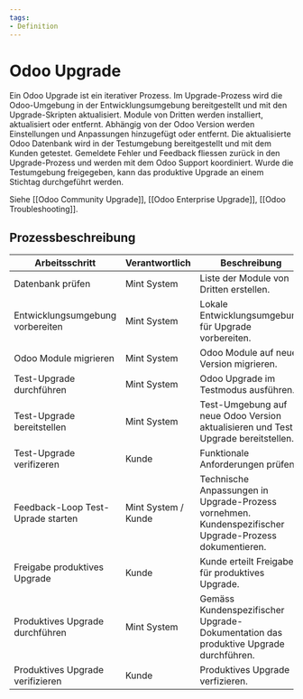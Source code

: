 ```yaml
---
tags:
- Definition
---
```

# Odoo Upgrade

Ein Odoo Upgrade ist ein iterativer Prozess. Im Upgrade-Prozess wird die Odoo-Umgebung in der Entwicklungsumgebung bereitgestellt und mit den Upgrade-Skripten aktualisiert. Module von Dritten werden installiert, aktualisiert oder entfernt. Abhängig von der Odoo Version werden Einstellungen und Anpassungen hinzugefügt oder entfernt. Die aktualisierte Odoo Datenbank wird in der Testumgebung bereitgestellt und mit dem Kunden getestet. Gemeldete Fehler und Feedback fliessen zurück in den Upgrade-Prozess und werden mit dem Odoo Support koordiniert. Wurde die Testumgebung freigegeben, kann das produktive Upgrade an einem Stichtag durchgeführt werden.

Siehe [[Odoo Community Upgrade]], [[Odoo Enterprise Upgrade]], [[Odoo Troubleshooting]].

## Prozessbeschreibung

| Arbeitsschritt                    | Verantwortlich      | Beschreibung                                                                                           |
| --------------------------------- | ------------------- | ------------------------------------------------------------------------------------------------------ |
| Datenbank prüfen                  | Mint System         | Liste der Module von Dritten erstellen.                                                                |
| Entwicklungsumgebung vorbereiten  | Mint System         | Lokale Entwicklungsumgebung für Upgrade vorbereiten.                                                   |
| Odoo Module migrieren             | Mint System         | Odoo Module auf neue Version migrieren.                                                                |
| Test-Upgrade durchführen          | Mint System         | Odoo Upgrade im Testmodus ausführen.                                                                   |
| Test-Upgrade bereitstellen        | Mint System         | Test-Umgebung auf neue Odoo Version aktualisieren und Test-Upgrade bereitstellen.                      |
| Test-Upgrade verifizeren          | Kunde               | Funktionale Anforderungen prüfen.                                                                      |
| Feedback-Loop Test-Uprade starten | Mint System / Kunde | Technische Anpassungen in Upgrade-Prozess vornehmen. Kundenspezifischer Upgrade-Prozess dokumentieren. |
| Freigabe produktives Upgrade      | Kunde               | Kunde erteilt Freigabe für produktives Upgrade.                                                        |
| Produktives Upgrade durchführen   | Mint System         | Gemäss Kundenspezifischer Upgrade-Dokumentation das produktive Upgrade durchführen.                    |
| Produktives Upgrade verifizieren  | Kunde                    | Produktives Upgrade verfizieren.                                                                                                       |

